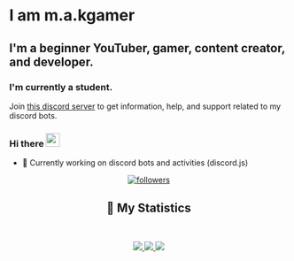 # I am m.a.kgamer
## I'm a beginner YouTuber, gamer, content creator, and developer.
### I'm currently a student.

Join [this discord server](https://discord.gg/6AG26JGvJA) to get information, help, and support related to my discord bots.

### Hi there <img src="https://media.giphy.com/media/hvRJCLFzcasrR4ia7z/giphy.gif" width="25">

- 🌱 Currently working on discord bots and activities (discord.js)

<div align="center">
<p align="center">
<a href="https://github.com/makgamer">
<img alt="followers" title="Follow Me" src="https://img.shields.io/github/followers/makgamer?color=17ad71&labelColor=17ad71&style=for-the-badge&logo=github&label=Follow%20me"/></a>
</p>

## 🔖 My Statistics
&nbsp;
<p align="center">
<a href="https://github.com/makgamer/">
<img src="https://github-readme-stats.vercel.app/api?username=makgamer&hide=issues,prs&count_private=true&show_owner=true&show_icons=true&bg_color=0d1117&title_color=ffffff&text_color=ffffff&icon_color=00ff99&hide_border=true/" />
</a>
<a href="https://github.com/makgamer/">
<img src="https://github-readme-stats.vercel.app/api/top-langs/?username=makgamer&layout=compact&count_private=true&langs_count=8&card_width=445&bg_color=0d1117&title_color=ffffff&text_color=ffffff&icon_color=00ff99&hide_border=true/" />
</a>
<a href="https://github.com/makgamer/">
<img src="https://github-readme-streak-stats.herokuapp.com?user=makgamer&hide_border=true&background=0D1117&currStreakLabel=FFFFFF&sideLabels=FFFFFF&currStreakNum=FFFFFF&dates=FFFFFF&sideNums=FFFFFF&fire=00ff99&ring=00ff99&stroke=FFFFFFFF" />
</a>
</p>

</div>
